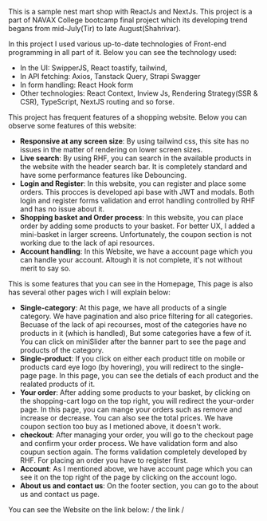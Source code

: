 This is a sample nest mart shop with ReactJs and NextJs. This project is a part of NAVAX College bootcamp final project which its developing trend begans from mid-July(Tir) to late August(Shahrivar).

In this project I used various up-to-date technologies of Front-end programming in all part of it. Below you can see the technology used:

- In the UI: SwipperJS, React toastify, tailwind,
- In API fetching: Axios, Tanstack Query, Strapi Swagger
- In form handling: React Hook form
- Other technologies: React Context, Inview Js, Rendering Strategy(SSR & CSR), TypeScript, NextJS routing and so forse.


This project has frequent features of a shopping website. Below you can observe some features of this website:

- **Responsive at any screen size**: By using tailwind css, this site has no issues in the matter of rendering on lower screen sizes.
- **Live search**: By using RHF, you can search in the available products in the website with the header search bar. It is completely standard and have some performance features like Debouncing.
- **Login and Register**: In this website, you can register and place some orders. This procces is developed api base with JWT and modals. Both login and register forms validation and errot handling controlled by RHF and has no issue about it.
- **Shopping basket and Order process**: In this website, you can place order by adding some products to your basket. For better UX, I added a mini-basket in larger screens. Unfortunately, the coupon section is not working due to the lack of api resources.
- **Account handling**: In this Website, we have a account page which you can handle your account. Altough it is not complete, it's not without merit to say so.


This is some features that you can see in the Homepage, This page is also has several other pages wich I will explain below:

- **Single-category**: At this page, we have all products of a single category. We have pagination and also price filtering for all categories. Becuase of the lack of api recourses, most of the categories have no products in it (which is handled), But some categories have a few of it. You can click on miniSlider after the banner part to see the page and products of the category.
- **Single-product**: If you click on either each product title on mobile or products card eye logo (by hovering), you will redirect to the single-page page. In this page, you can see the detials of each product and the realated products of it.
- **Your order**: After adding some products to your basket, by clicking on the shopping-cart logo on the top right, you will redirect the your-order page. In this page, you can mange your orders such as remove and increase or decrease. You can also see the total prices. We have coupon section too buy as I metioned above, it doesn't work.
- **checkout**: After managing your order, you will go to the checkout page and confirm your order process. We have validation form and also coupun section again. The forms validation completely developed by RHF. For placing an order you have to register first.
- **Account**: As I mentioned above, we have account page which you can see it on the top right of the page by clicking on the account logo.
- **About us and contact us**: On the footer section, you can go to the about us and contact us page.


You can see the Website on the link below:
 / the link /

